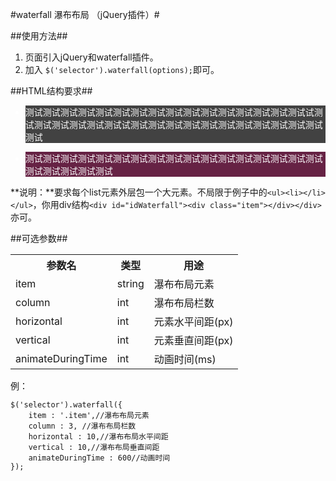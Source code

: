 #waterfall 瀑布布局 （jQuery插件）#


##使用方法##
1. 页面引入jQuery和waterfall插件。
2. 加入 `$('selector').waterfall(options);`即可。


##HTML结构要求##
    <ul class="" id="idWaterfall">
		<li class="item" style="background-color: rgb(66, 66, 66); color: rgb(255, 255, 255);">
		<p>测试测试测试测试测试测试测试测试测试测试测试测试测试测试测试测试试测试测试测试测试测试测试试测试测试测试测试测试测试测试测试测试测试测试测试</p>
		</li>
		<li class="item" style="background-color: rgb(102, 34, 68); color: rgb(255, 255, 255);">
			<p>测试测试测试测试测试测试测试测试测试测试测试测试测试测试测试测试测试测试测试测试测试测试</p>
		</li>
	</ul>

**说明：**要求每个list元素外层包一个大元素。不局限于例子中的`<ul><li></li></ul>`，你用div结构`<div id="idWaterfall"><div class="item"></div></div>`亦可。

##可选参数##

<table style="border-collapse:collapse">
<tr><th>参数名</th><th>类型</th><th>用途</th></tr>
<tr><td>item</td><td>string</td><td>瀑布布局元素</td></tr>
<tr><td>column</td><td>int</td><td>瀑布布局栏数</td></tr>
<tr><td>horizontal</td><td>int</td><td>元素水平间距(px)</td></tr>
<tr><td>vertical</td><td>int</td><td>元素垂直间距(px)</td></tr>
<tr><td>animateDuringTime</td><td>int</td><td>动画时间(ms)</td></tr>
</table>
例：

	$('selector').waterfall({
		item : '.item',//瀑布布局元素
		column : 3, //瀑布布局栏数
		horizontal : 10,//瀑布布局水平间距
		vertical : 10,//瀑布布局垂直间距
		animateDuringTime : 600//动画时间	
	});

